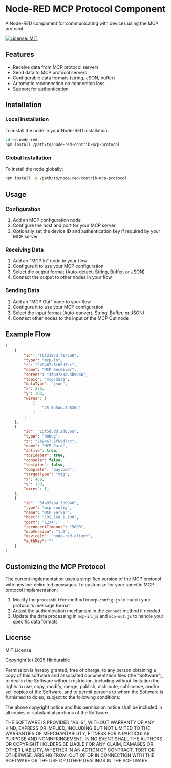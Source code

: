 # Node-RED MCP Protocol Component

A Node-RED component for communicating with devices using the MCP protocol.

[![License: MIT](https://img.shields.io/badge/License-MIT-yellow.svg)](https://opensource.org/licenses/MIT)

## Features

- Receive data from MCP protocol servers
- Send data to MCP protocol servers
- Configurable data formats (string, JSON, buffer)
- Automatic reconnection on connection loss
- Support for authentication

## Installation

### Local Installation

To install the node in your Node-RED installation:

```bash
cd ~/.node-red
npm install /path/to/node-red-contrib-mcp-protocol
```

### Global Installation

To install the node globally:

```bash
npm install -g /path/to/node-red-contrib-mcp-protocol
```

## Usage

### Configuration

1. Add an MCP configuration node
2. Configure the host and port for your MCP server
3. Optionally set the device ID and authentication key if required by your MCP server

### Receiving Data

1. Add an "MCP In" node to your flow
2. Configure it to use your MCP configuration
3. Select the output format (Auto-detect, String, Buffer, or JSON)
4. Connect the output to other nodes in your flow

### Sending Data

1. Add an "MCP Out" node to your flow
2. Configure it to use your MCP configuration
3. Select the input format (Auto-convert, String, Buffer, or JSON)
4. Connect other nodes to the input of the MCP Out node

## Example Flow

```json
[
    {
        "id": "f6f2187d.f17ca8",
        "type": "mcp-in",
        "z": "2b9467.5f69d7cc",
        "name": "MCP Receiver",
        "server": "3fa97a8a.3b9946",
        "topic": "mcp/data",
        "dataType": "json",
        "x": 270,
        "y": 180,
        "wires": [
            [
                "25f5d5dd.2d836a"
            ]
        ]
    },
    {
        "id": "25f5d5dd.2d836a",
        "type": "debug",
        "z": "2b9467.5f69d7cc",
        "name": "MCP Data",
        "active": true,
        "tosidebar": true,
        "console": false,
        "tostatus": false,
        "complete": "payload",
        "targetType": "msg",
        "x": 460,
        "y": 180,
        "wires": []
    },
    {
        "id": "3fa97a8a.3b9946",
        "type": "mcp-config",
        "name": "MCP Server",
        "host": "192.168.1.100",
        "port": "1234",
        "reconnectTimeout": "5000",
        "mcpVersion": "1.0",
        "deviceId": "node-red-client",
        "authKey": ""
    }
]
```

## Customizing the MCP Protocol

The current implementation uses a simplified version of the MCP protocol with newline-delimited messages. To customize for your specific MCP protocol implementation:

1. Modify the `processBuffer` method in `mcp-config.js` to match your protocol's message format
2. Adjust the authentication mechanism in the `connect` method if needed
3. Update the data processing in `mcp-in.js` and `mcp-out.js` to handle your specific data formats

## License

MIT License

Copyright (c) 2025 Hindurable

Permission is hereby granted, free of charge, to any person obtaining a copy
of this software and associated documentation files (the "Software"), to deal
in the Software without restriction, including without limitation the rights
to use, copy, modify, merge, publish, distribute, sublicense, and/or sell
copies of the Software, and to permit persons to whom the Software is
furnished to do so, subject to the following conditions:

The above copyright notice and this permission notice shall be included in all
copies or substantial portions of the Software.

THE SOFTWARE IS PROVIDED "AS IS", WITHOUT WARRANTY OF ANY KIND, EXPRESS OR
IMPLIED, INCLUDING BUT NOT LIMITED TO THE WARRANTIES OF MERCHANTABILITY,
FITNESS FOR A PARTICULAR PURPOSE AND NONINFRINGEMENT. IN NO EVENT SHALL THE
AUTHORS OR COPYRIGHT HOLDERS BE LIABLE FOR ANY CLAIM, DAMAGES OR OTHER
LIABILITY, WHETHER IN AN ACTION OF CONTRACT, TORT OR OTHERWISE, ARISING FROM,
OUT OF OR IN CONNECTION WITH THE SOFTWARE OR THE USE OR OTHER DEALINGS IN THE
SOFTWARE.

